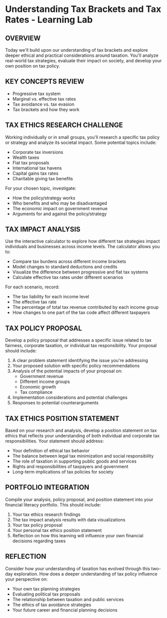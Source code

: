 # Understanding Tax Brackets and Tax Rates - Learning Lab

## OVERVIEW

Today we'll build upon our understanding of tax brackets and explore deeper ethical and practical considerations around taxation. You'll analyze real-world tax strategies, evaluate their impact on society, and develop your own position on tax policy.

## KEY CONCEPTS REVIEW

- Progressive tax system
- Marginal vs. effective tax rates
- Tax avoidance vs. tax evasion
- Tax brackets and how they work

## TAX ETHICS RESEARCH CHALLENGE

Working individually or in small groups, you'll research a specific tax policy or strategy and analyze its societal impact. Some potential topics include:

- Corporate tax inversions
- Wealth taxes
- Flat tax proposals
- International tax havens
- Capital gains tax rates
- Charitable giving tax benefits

For your chosen topic, investigate:
- How the policy/strategy works
- Who benefits and who may be disadvantaged
- The economic impact on government revenue
- Arguments for and against the policy/strategy

## TAX IMPACT ANALYSIS

Use the interactive calculator to explore how different tax strategies impact individuals and businesses across income levels. The calculator allows you to:

- Compare tax burdens across different income brackets
- Model changes to standard deductions and credits
- Visualize the difference between progressive and flat tax systems
- Calculate effective tax rates under different scenarios

For each scenario, record:
- The tax liability for each income level
- The effective tax rate
- The percentage of total tax revenue contributed by each income group
- How changes to one part of the tax code affect different taxpayers

## TAX POLICY PROPOSAL

Develop a policy proposal that addresses a specific issue related to tax fairness, corporate taxation, or individual tax responsibility. Your proposal should include:

1. A clear problem statement identifying the issue you're addressing
2. Your proposed solution with specific policy recommendations
3. Analysis of the potential impacts of your proposal on:
   - Government revenue
   - Different income groups
   - Economic growth
   - Tax compliance
4. Implementation considerations and potential challenges
5. Responses to potential counterarguments

## TAX ETHICS POSITION STATEMENT

Based on your research and analysis, develop a position statement on tax ethics that reflects your understanding of both individual and corporate tax responsibilities. Your statement should address:

- Your definition of ethical tax behavior
- The balance between legal tax minimization and social responsibility
- The role of taxation in supporting public goods and services
- Rights and responsibilities of taxpayers and government
- Long-term implications of tax policies for society

## PORTFOLIO INTEGRATION

Compile your analysis, policy proposal, and position statement into your financial literacy portfolio. This should include:

1. Your tax ethics research findings
2. The tax impact analysis results with data visualizations
3. Your tax policy proposal
4. Your personal tax ethics position statement
5. Reflection on how this learning will influence your own financial decisions regarding taxes

## REFLECTION

Consider how your understanding of taxation has evolved through this two-day exploration. How does a deeper understanding of tax policy influence your perspective on:

- Your own tax planning strategies
- Evaluating political tax proposals
- The relationship between taxation and public services
- The ethics of tax avoidance strategies
- Your future career and financial planning decisions
